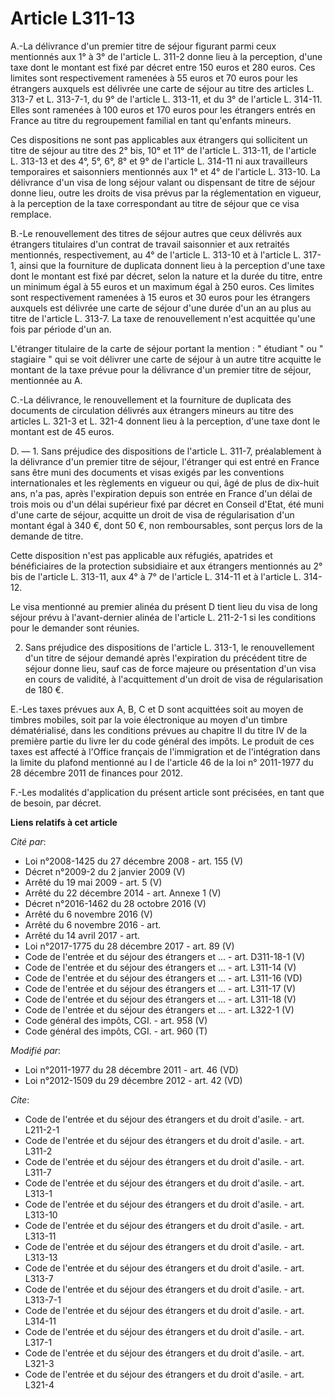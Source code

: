 # Article L311-13

A.-La délivrance d'un premier titre de séjour figurant parmi ceux mentionnés aux 1° à 3° de l'article L. 311-2 donne lieu à
la perception, d'une taxe dont le montant est fixé par décret entre 150 euros et 280 euros. Ces limites sont respectivement
ramenées à 55 euros et 70 euros pour les étrangers auxquels est délivrée une carte de séjour au titre des articles L. 313-7
et L. 313-7-1, du 9° de l'article L. 313-11, et du 3° de l'article L. 314-11. Elles sont ramenées à 100 euros et 170 euros
pour les étrangers entrés en France au titre du regroupement familial en tant qu'enfants mineurs. 

Ces dispositions ne sont pas applicables aux étrangers qui sollicitent un titre de séjour au titre des 2° bis, 10° et 11° de
l'article L. 313-11, de l'article L. 313-13 et des 4°, 5°, 6°, 8° et 9° de l'article L. 314-11 ni aux travailleurs
temporaires et saisonniers mentionnés aux 1° et 4° de l'article L. 313-10. La délivrance d'un visa de long séjour valant ou
dispensant de titre de séjour donne lieu, outre les droits de visa prévus par la réglementation en vigueur, à la perception
de la taxe correspondant au titre de séjour que ce visa remplace. 

B.-Le renouvellement des titres de séjour autres que ceux délivrés aux étrangers titulaires d'un contrat de travail
saisonnier et aux retraités mentionnés, respectivement, au 4° de l'article L. 313-10 et à l'article L. 317-1, ainsi que la
fourniture de duplicata donnent lieu à la perception d'une taxe dont le montant est fixé par décret, selon la nature et la
durée du titre, entre un minimum égal à 55 euros et un maximum égal à 250 euros. Ces limites sont respectivement ramenées à
15 euros et 30 euros pour les étrangers auxquels est délivrée une carte de séjour d'une durée d'un an au plus au titre de
l'article L. 313-7. La taxe de renouvellement n'est acquittée qu'une fois par période d'un an. 

L'étranger titulaire de la carte de séjour portant la mention : " étudiant " ou " stagiaire " qui se voit délivrer une carte
de séjour à un autre titre acquitte le montant de la taxe prévue pour la délivrance d'un premier titre de séjour, mentionnée
au A. 

C.-La délivrance, le renouvellement et la fourniture de duplicata des documents de circulation délivrés aux étrangers mineurs
au titre des articles L. 321-3 et L. 321-4 donnent lieu à la perception, d'une taxe dont le montant est de 45 euros. 

D. ― 1. Sans préjudice des dispositions de l'article L. 311-7, préalablement à la délivrance d'un premier titre de séjour,
l'étranger qui est entré en France sans être muni des documents et visas exigés par les conventions internationales et les
règlements en vigueur ou qui, âgé de plus de dix-huit ans, n'a pas, après l'expiration depuis son entrée en France d'un délai
de trois mois ou d'un délai supérieur fixé par décret en Conseil d'Etat, été muni d'une carte de séjour, acquitte un droit de
visa de régularisation d'un montant égal à 340 €, dont 50 €, non remboursables, sont perçus lors de la demande de titre. 

Cette disposition n'est pas applicable aux réfugiés, apatrides et bénéficiaires de la protection subsidiaire et aux étrangers
mentionnés au 2° bis de l'article L. 313-11, aux 4° à 7° de l'article L. 314-11 et à l'article L. 314-12. 

Le visa mentionné au premier alinéa du présent D tient lieu du visa de long séjour prévu à l'avant-dernier alinéa de
l'article L. 211-2-1 si les conditions pour le demander sont réunies. 

2. Sans préjudice des dispositions de l'article L. 313-1, le renouvellement d'un titre de séjour demandé après l'expiration
du précédent titre de séjour donne lieu, sauf cas de force majeure ou présentation d'un visa en cours de validité, à
l'acquittement d'un droit de visa de régularisation de 180 €. 

E.-Les taxes prévues aux A, B, C et D sont acquittées soit au moyen de timbres mobiles, soit par la voie électronique au
moyen d'un timbre dématérialisé, dans les conditions prévues au chapitre II du titre IV de la première partie du livre Ier du
code général des impôts. Le produit de ces taxes est affecté à l'Office français de l'immigration et de l'intégration dans la
limite du plafond mentionné au I de l'article 46 de la loi n° 2011-1977 du 28 décembre 2011 de finances pour 2012. 

F.-Les modalités d'application du présent article sont précisées, en tant que de besoin, par décret.

**Liens relatifs à cet article**

_Cité par_:

  - Loi n°2008-1425 du 27 décembre 2008 - art. 155 (V)
  - Décret n°2009-2 du 2 janvier 2009 (V)
  - Arrêté du 19 mai 2009 - art. 5 (V)
  - Arrêté du 22 décembre 2014 - art. Annexe 1 (V)
  - Décret n°2016-1462 du 28 octobre 2016 (V)
  - Arrêté du 6 novembre 2016 (V)
  - Arrêté du 6 novembre 2016 - art.
  - Arrêté du 14 avril 2017 - art.
  - Loi n°2017-1775 du 28 décembre 2017 - art. 89 (V)
  - Code de l'entrée et du séjour des étrangers et ... - art. D311-18-1 (V)
  - Code de l'entrée et du séjour des étrangers et ... - art. L311-14 (V)
  - Code de l'entrée et du séjour des étrangers et ... - art. L311-16 (VD)
  - Code de l'entrée et du séjour des étrangers et ... - art. L311-17 (V)
  - Code de l'entrée et du séjour des étrangers et ... - art. L311-18 (V)
  - Code de l'entrée et du séjour des étrangers et ... - art. L322-1 (V)
  - Code général des impôts, CGI. - art. 958 (V)
  - Code général des impôts, CGI. - art. 960 (T)

_Modifié par_:

  - Loi n°2011-1977 du 28 décembre 2011 - art. 46 (VD)
  - Loi n°2012-1509 du 29 décembre 2012 - art. 42 (VD)

_Cite_:

  - Code de l'entrée et du séjour des étrangers et du droit d'asile. - art. L211-2-1
  - Code de l'entrée et du séjour des étrangers et du droit d'asile. - art. L311-2
  - Code de l'entrée et du séjour des étrangers et du droit d'asile. - art. L311-7
  - Code de l'entrée et du séjour des étrangers et du droit d'asile. - art. L313-1
  - Code de l'entrée et du séjour des étrangers et du droit d'asile. - art. L313-10
  - Code de l'entrée et du séjour des étrangers et du droit d'asile. - art. L313-11
  - Code de l'entrée et du séjour des étrangers et du droit d'asile. - art. L313-13
  - Code de l'entrée et du séjour des étrangers et du droit d'asile. - art. L313-7
  - Code de l'entrée et du séjour des étrangers et du droit d'asile. - art. L313-7-1
  - Code de l'entrée et du séjour des étrangers et du droit d'asile. - art. L314-11
  - Code de l'entrée et du séjour des étrangers et du droit d'asile. - art. L317-1
  - Code de l'entrée et du séjour des étrangers et du droit d'asile. - art. L321-3
  - Code de l'entrée et du séjour des étrangers et du droit d'asile. - art. L321-4
